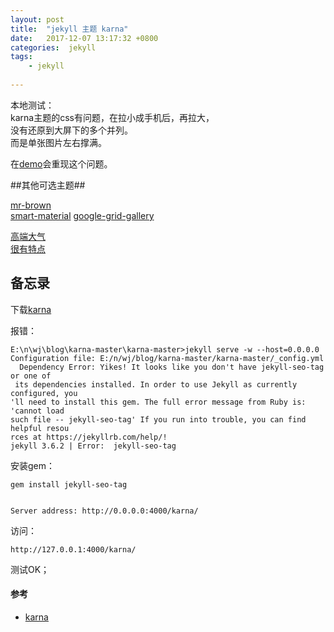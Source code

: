 ```yaml
---
layout: post
title:  "jekyll 主题 karna"
date:   2017-12-07 13:17:32 +0800
categories:  jekyll
tags:
    - jekyll 
    
--- 
```


本地测试：  
karna主题的css有问题，在拉小成手机后，再拉大，  
没有还原到大屏下的多个并列。  
而是单张图片左右撑满。  

在[demo](http://webjeda.com/karna/)会重现这个问题。

##其他可选主题##

[mr-brown](http://jekyllthemes.org/themes/mr-brown/)  
[smart-material](http://jekyllthemes.org/themes/smart-material-theme/)
[google-grid-gallery](https://tympanus.net/codrops/2014/03/21/google-grid-gallery/)


[高端大气](http://jekyllthemes.org/themes/doc-theme/)  
[很有特点](http://jekyllthemes.org/themes/doc-theme/)

## 备忘录 ##
下载[karna](http://jekyllthemes.org/themes/karna/)  

报错：

	E:\n\wj\blog\karna-master\karna-master>jekyll serve -w --host=0.0.0.0
	Configuration file: E:/n/wj/blog/karna-master/karna-master/_config.yml
	  Dependency Error: Yikes! It looks like you don't have jekyll-seo-tag or one of
	 its dependencies installed. In order to use Jekyll as currently configured, you
	'll need to install this gem. The full error message from Ruby is: 'cannot load
	such file -- jekyll-seo-tag' If you run into trouble, you can find helpful resou
	rces at https://jekyllrb.com/help/!
	jekyll 3.6.2 | Error:  jekyll-seo-tag

安装gem：

	gem install jekyll-seo-tag


    Server address: http://0.0.0.0:4000/karna/

访问：

	http://127.0.0.1:4000/karna/

测试OK；  


#### 参考 ####
* [karna](http://jekyllthemes.org/themes/karna/)  
